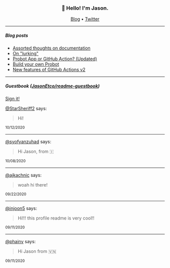 <h3 align="center">👋 Hello! I'm Jason.</h3>

<p align="center">
  <a href="https://jasonet.co">Blog</a> •
  <a href="https://twitter.com/JasonEtco">Twitter</a>
</p>

---

##### Blog posts

<!--START_SECTION:posts-->
* [Assorted thoughts on documentation](https:&#x2F;&#x2F;jasonet.co&#x2F;posts&#x2F;thoughts-on-docs&#x2F;)
* [On &quot;lurking&quot;](https:&#x2F;&#x2F;jasonet.co&#x2F;posts&#x2F;on-lurking&#x2F;)
* [Probot App or GitHub Action? (Updated)](https:&#x2F;&#x2F;jasonet.co&#x2F;posts&#x2F;probot-app-or-github-action-v2&#x2F;)
* [Build your own Probot](https:&#x2F;&#x2F;jasonet.co&#x2F;posts&#x2F;build-your-own-probot&#x2F;)
* [New features of GitHub Actions v2](https:&#x2F;&#x2F;jasonet.co&#x2F;posts&#x2F;new-features-of-github-actions&#x2F;)
<!--END_SECTION:posts-->

---

##### Guestbook ([JasonEtco/readme-guestbook](https://github.com/JasonEtco/readme-guestbook))

<a href="https://readme-guestbook.now.sh">Sign it!</a>

<!--START_SECTION:guestbook-->
[@StarSheriff2](https://github.com/StarSheriff2) says:

> Hi!

<sup>10/12/2020</sup>


---

[@syofyanzuhad](https://github.com/syofyanzuhad) says:

> Hi Jason, from 🇮

<sup>10/08/2020</sup>


---

[@ajkachnic](https://github.com/ajkachnic) says:

> woah hi there!

<sup>09/22/2020</sup>


---

[@injoon5](https://github.com/injoon5) says:

> Hi!!!
this profile readme is very cool!!

<sup>09/11/2020</sup>


---

[@phainv](https://github.com/phainv) says:

> Hi Jason from 🇻🇳

<sup>09/11/2020</sup>

<!--END_SECTION:guestbook-->
<!--GUESTBOOK_LIST [{"name":"StarSheriff2","message":"Hi!","date":"10/12/2020"},{"name":"syofyanzuhad","message":"Hi Jason, from 🇮","date":"10/08/2020"},{"name":"ajkachnic","message":"woah hi there!","date":"09/22/2020"},{"name":"injoon5","message":"Hi!!!\nthis profile readme is very cool!!","date":"09/11/2020"},{"name":"phainv","message":"Hi Jason from 🇻🇳","date":"09/11/2020"}]-->
